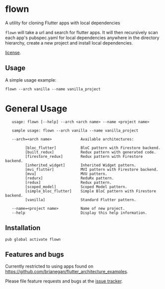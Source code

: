 # flown

A utility for cloning Flutter apps with local dependencies

`flown` will take a url and search for flutter apps. It will then recursively scan 
each app's pubspec.yaml for local dependencies anywhere
in the directory hierarchy, create a new project and install local dependencies.

[license](https://github.com/mmcc007/flown/blob/master/LICENSE).

## Usage

A simple usage example:

    flown --arch vanilla --name vanilla_project

# General Usage
```
   usage: flown [--help] --arch <arch name> --name <project name>
   
   sample usage: flown --arch vanilla --name vanilla_project
   
   --arch=<arch name>             Available architectures:
   
         [bloc_flutter]           BloC pattern with Firestore backend.
         [built_redux]            Redux pattern with generated code.
         [firestore_redux]        Redux pattern with Firestore backend.
         [inherited_widget]       Inherited Widget pattern.
         [mvi_flutter]            MVI pattern with Firestore backend.
         [mvu]                    MVU pattern.
         [redurx]                 ReduRx pattern.
         [redux]                  Redux pattern.
         [scoped_model]           Scoped Model pattern.
         [simple_bloc_flutter]    Simple BloC pattern with Firestore backend.
         [vanilla]                Standard Flutter pattern.
   
   --name=<project name>          Name of new project.
   --help                         Display this help information.
```
 
## Installation

    pub global activate flown

## Features and bugs

Currently restricted to using apps found on https://github.com/brianegan/flutter_architecture_examples.

Please file feature requests and bugs at the [issue tracker][tracker].

[tracker]: https://github.com/mmcc007/flown/issues
